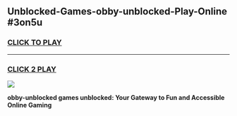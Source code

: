 
## Unblocked-Games-obby-unblocked-Play-Online #3on5u
<h3>
<a href="https://news.freeplayer.one?title=obby-unblocked&ref=3">CLICK TO PLAY</a></h3>
<hr>

<h3>
<a href="https://news.freeplayer.one?title=obby-unblocked&ref=3">CLICK 2 PLAY</a>
  
</h3>

<a href="https://news.freeplayer.one?title=obby-unblocked&ref=3"><img src="https://clearcache.store/games.png"></a>


**obby-unblocked games unblocked: Your Gateway to Fun and Accessible Online Gaming**
